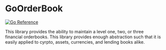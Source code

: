 # GoOrderBook

[![Go Reference](https://pkg.go.dev/badge/github.com/riski-sh/goorderbook.svg)](https://pkg.go.dev/github.com/riski-sh/goorderbook)

This library provides the ability to maintain a level one, two, or three
financial orderbooks. This library provides enough abstraction such that
it is easily applied to cyrpto, assets, currencies, and lending books alike.
